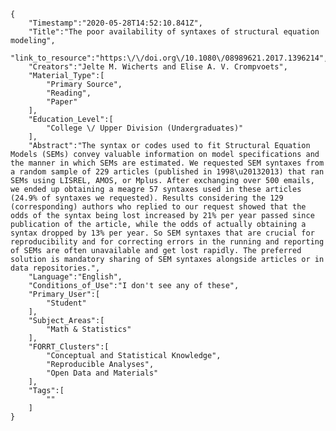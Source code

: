 
    {
        "Timestamp":"2020-05-28T14:52:10.841Z",
        "Title":"The poor availability of syntaxes of structural equation modeling",
        "link_to_resource":"https:\/\/doi.org\/10.1080\/08989621.2017.1396214",
        "Creators":"Jelte M. Wicherts and Elise A. V. Crompvoets",
        "Material_Type":[
            "Primary Source",
            "Reading",
            "Paper"
        ],
        "Education_Level":[
            "College \/ Upper Division (Undergraduates)"
        ],
        "Abstract":"The syntax or codes used to fit Structural Equation Models (SEMs) convey valuable information on model specifications and the manner in which SEMs are estimated. We requested SEM syntaxes from a random sample of 229 articles (published in 1998\u20132013) that ran SEMs using LISREL, AMOS, or Mplus. After exchanging over 500 emails, we ended up obtaining a meagre 57 syntaxes used in these articles (24.9% of syntaxes we requested). Results considering the 129 (corresponding) authors who replied to our request showed that the odds of the syntax being lost increased by 21% per year passed since publication of the article, while the odds of actually obtaining a syntax dropped by 13% per year. So SEM syntaxes that are crucial for reproducibility and for correcting errors in the running and reporting of SEMs are often unavailable and get lost rapidly. The preferred solution is mandatory sharing of SEM syntaxes alongside articles or in data repositories.",
        "Language":"English",
        "Conditions_of_Use":"I don't see any of these",
        "Primary_User":[
            "Student"
        ],
        "Subject_Areas":[
            "Math & Statistics"
        ],
        "FORRT_Clusters":[
            "Conceptual and Statistical Knowledge",
            "Reproducible Analyses",
            "Open Data and Materials"
        ],
        "Tags":[
            ""
        ]
    }
